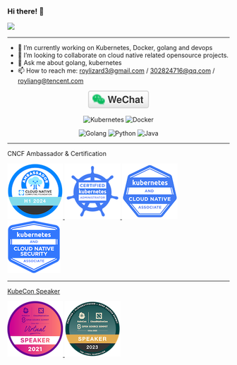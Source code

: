 ### Hi there! 👋

![](https://github-readme-stats.vercel.app/api?username=lianghao208&theme=buefy&show_icons=true&hide=stars&count_private=true&include_all_commits=true)
<!--
**lianghao208/lianghao208** is a ✨ _special_ ✨ repository because its `README.md` (this file) appears on your GitHub profile.
---
Here are some ideas to get you started:
-->
---

- 🔭 I’m currently working on Kubernetes, Docker, golang and devops
- 👯 I’m looking to collaborate on cloud native related opensource projects.
- 💬 Ask me about golang, kubernetes
- 📫 How to reach me: roylizard3@gmail.com / 302824716@qq.com / royliang@tencent.com

<p align="center">
  <a href="https://raw.githubusercontent.com/lianghao208/lianghao208/master/img/wechat-qr-code.jpg"><img src="img/wechat.svg" alt="微信"></a>
</p>

<p align="center">
  <img alt="Kubernetes" src="https://img.shields.io/static/v1?style=flat&logo=Kubernetes&label=&message=Kubernetes&color=767676">
  <img alt="Docker" src="https://img.shields.io/static/v1?style=flat&logo=Docker&label=&message=Docker&color=767676">
</p>

<p align="center">
  <img alt="Golang" src="https://img.shields.io/static/v1?style=flat&logo=Go&label=&message=Golang&color=767676">
  <img alt="Python" src="https://img.shields.io/static/v1?style=flat&logo=Python&label=&message=Python&color=767676">
  <img alt="Java" src="https://img.shields.io/static/v1?style=flat&logo=Java&label=&message=Java&color=767676">
</p>

---
CNCF Ambassador & Certification

<a href="https://www.credly.com/badges/f6bf473d-217f-46d7-acb1-6bf232b29166/public_url" target="_blank">![](./cncf-ambassador-h1-2024.png)
<a href="https://www.credly.com/badges/ea69abad-7a36-4121-8e96-2aa49bbdf4c7/public_url" target="_blank">![](./cka-certified-kubernetes-administrator.png)
<a href="https://www.credly.com/badges/78856dc7-8d74-450b-850a-a05398e23b70/public_url" target="_blank">![](./kcna-kubernetes-and-cloud-native-associate.png)
<a href="https://www.credly.com/badges/e32482db-613f-4b9b-8627-e1e6227c6174/public_url" target="_blank">![](./kcsa-kubernetes-and-cloud-native-security-associate.png)

---
KubeCon Speaker

<a href="https://kccncosschn21.sched.com/event/qBoU/superedgekubernetesyi-sui-zha-ji-superedge-promoting-kubernetes-to-the-edge-of-technology-decryption-attlee-wang-roy-liang-tencent?iframe=no" target="_blank" rel="kubecon 2021">![](./speaker-kubecon-cloudnativecon-china-2021.png)
<a href="https://kccncosschn2023.sched.com/event/1PTJn/ye-ge-daepkwok-deep-dive-kwok-shiming-zhang-daocloud-hao-liang-tencent?iframe=no" target="_blank" rel="kubecon 2023">![](./speaker-kubecon-cloudnativecon-china-2023.png)

